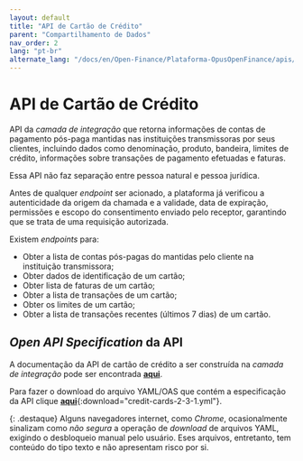 ```yaml
---
layout: default
title: "API de Cartão de Crédito"
parent: "Compartilhamento de Dados"
nav_order: 2
lang: "pt-br"
alternate_lang: "/docs/en/Open-Finance/Plataforma-OpusOpenFinance/apis/Cartão-de-Credito/"
---
```


# API de Cartão de Crédito

API da *camada de integração* que retorna informações de contas de pagamento pós-paga mantidas nas instituições transmissoras por seus clientes, incluindo dados como denominação, produto, bandeira, limites de crédito, informações sobre transações de pagamento efetuadas e faturas.

Essa API não faz separação entre pessoa natural e pessoa jurídica.

Antes de qualquer *endpoint* ser acionado, a plataforma já verificou a autenticidade da origem da chamada e a validade, data de expiração, permissões e escopo do consentimento enviado pelo receptor, garantindo que se trata de uma requisição autorizada.

Existem *endpoints* para:

- Obter a lista de contas pós-pagas do mantidas pelo cliente na instituição transmissora;
- Obter dados de identificação de um cartão;
- Obter lista de faturas de um cartão;
- Obter a lista de transações de um cartão;
- Obter os limites de um cartão;
- Obter a lista de transações recentes (últimos 7 dias) de  um cartão.

## *Open API Specification* da API

A documentação da API de cartão de crédito a ser construída na *camada de integração* pode ser encontrada [**aqui**][API-Cartão-de-crédito].

Para fazer o download do arquivo YAML/OAS que contém a especificação da API clique [**aqui**](credit-cards-2-3-1.yml){:download="credit-cards-2-3-1.yml"}.

{: .destaque}
Alguns navegadores internet, como *Chrome*, ocasionalmente sinalizam como *não segura* a operação de *download* de arquivos YAML, exigindo o desbloqueio manual pelo usuário. Eses arquivos, entretanto, tem conteúdo do tipo texto e não apresentam risco por si.

[API-Cartão-de-crédito]: ../../../../swagger-ui/index.html?api=Cartão-de-crédito
